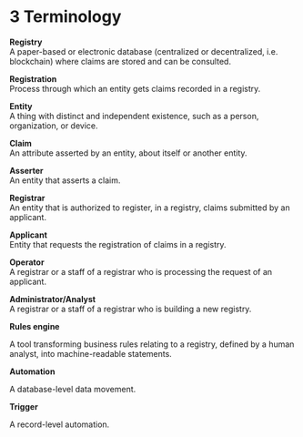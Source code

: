 # 3 Terminology

**Registry**\
A paper-based or electronic database (centralized or decentralized, i.e. blockchain) where claims are stored and can be consulted.

**Registration**\
Process through which an entity gets claims recorded in a registry.

**Entity**\
A thing with distinct and independent existence, such as a person, organization, or device.

**Claim**\
An attribute asserted by an entity, about itself or another entity.

**Asserter**\
An entity that asserts a claim.

**Registrar**\
An entity that is authorized to register, in a registry, claims submitted by an applicant.

**Applicant**\
Entity that requests the registration of claims in a registry.

**Operator**\
A registrar or a staff of a registrar who is processing the request of an applicant.

**Administrator/Analyst**\
A registrar or a staff of a registrar who is building a new registry.&#x20;

**Rules engine**&#x20;

A tool transforming business rules relating to a registry, defined by a human analyst, into machine-readable statements.&#x20;

**Automation**&#x20;

A database-level data movement.&#x20;

**Trigger**&#x20;

A record-level automation.
